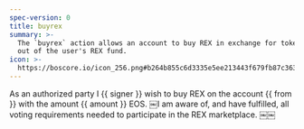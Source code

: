 ```yaml
---
spec-version: 0
title: buyrex
summary: >-
  The `buyrex` action allows an account to buy REX in exchange for tokens taken
  out of the user's REX fund.
icon: >-
  https://boscore.io/icon_256.png#b264b855c6d3335e5ee213443f679fb87c3633de8bc31cf66a766daac6dc6d7c
---
```


As an authorized party I {{ signer }} wish to buy REX on the account {{ from }} with the amount {{ amount }} EOS. ￼I am aware of, and have fulfilled, all voting requirements needed to participate in the REX marketplace. ￼￼
